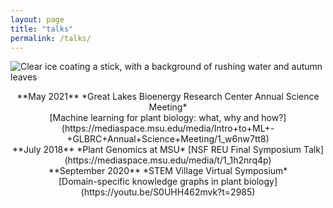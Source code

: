 ```yaml
---
layout: page
title: "talks"
permalink: /talks/
---
```

![Clear ice coating a stick, with a background of rushing water and autumn leaves](../images/ice.JPG)

<p align="center">
	**May 2021** *Great Lakes Bioenergy Research Center Annual Science Meeting*
	<br>
	[Machine learning for plant biology: what, why and how?](https://mediaspace.msu.edu/media/Intro+to+ML+-+GLBRC+Annual+Science+Meeting/1_w6nw7tt8)
	<br>
	**July 2018** *Plant Genomics at MSU*
	[NSF REU Final Symposium Talk](https://mediaspace.msu.edu/media/t/1_1h2nrq4p)
	<br>
	**September 2020** *STEM Village Virtual Symposium*
	<br>
	[Domain-specific knowledge graphs in plant biology](https://youtu.be/S0UHH462mvk?t=2985)
</p>

